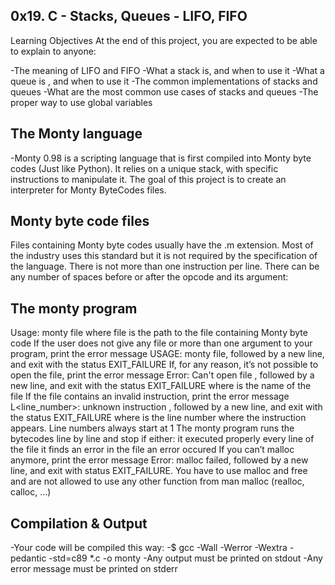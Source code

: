 0x19. C - Stacks, Queues - LIFO, FIFO
----------------------------------------------------------------------------------------------------------------

Learning Objectives
At the end of this project, you are expected to be able to explain to anyone:

-The meaning of LIFO and FIFO
-What a stack is, and when to use it
-What a queue is , and when to use it
-The common implementations of stacks and queues
-What are the most common use cases of stacks and queues
-The proper way to use global variables

The Monty language
-------------------
-Monty 0.98 is a scripting language that is first compiled into Monty byte codes (Just like Python). It relies on a unique stack, with specific instructions to manipulate it. The goal of this project is to create an interpreter for Monty ByteCodes files.

Monty byte code files
----------------------
Files containing Monty byte codes usually have the .m extension. Most of the industry uses this standard but it is not required by the specification of the language. There is not more than one instruction per line. There can be any number of spaces before or after the opcode and its argument:

The monty program
------------------
Usage: monty file
where file is the path to the file containing Monty byte code
If the user does not give any file or more than one argument to your program, print the error message USAGE: monty file, followed by a new line, and exit with the status EXIT_FAILURE
If, for any reason, it’s not possible to open the file, print the error message Error: Can't open file <file>, followed by a new line, and exit with the status EXIT_FAILURE
where <file> is the name of the file
If the file contains an invalid instruction, print the error message L<line_number>: unknown instruction <opcode>, followed by a new line, and exit with the status EXIT_FAILURE
where is the line number where the instruction appears.
Line numbers always start at 1
The monty program runs the bytecodes line by line and stop if either:
it executed properly every line of the file
it finds an error in the file
an error occured
If you can’t malloc anymore, print the error message Error: malloc failed, followed by a new line, and exit with status EXIT_FAILURE.
You have to use malloc and free and are not allowed to use any other function from man malloc (realloc, calloc, …)

Compilation & Output
----------------------
-Your code will be compiled this way:
-$ gcc -Wall -Werror -Wextra -pedantic -std=c89 *.c -o monty
-Any output must be printed on stdout
-Any error message must be printed on stderr
